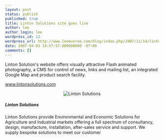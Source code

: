 ```yaml
---
layout: post
status: publish
published: true
title: Linton Solutions site goes live
author: lee
author_login: lee
wordpress_id: 12
wordpress_url: http://www.leemunroe.com/blog/index.php/2007/11/14/linton-solutions-site-goes-live/
date: 2007-04-03 14:57:57.000000000 -07:00
comments: []
---
```

Linton Solution's website offers visually attractive Flash animated photography, a CMS for control of news, links and mailing list, an integrated Google Map and product search facility.

<a href="http://www.lintonsolutions.com/">www.lintonsolutions.com</a>
<p class="blogimg" align="center"><img src="http://www.leemunroe.com/wp-content/uploads/2007/11/linton.gif" alt="Linton Solutions" /></p>

<h5>Linton Solutions</h5>
Linton Solutions provide Environmental and Economic Solutions for Agriculture and Industrial markets offering a full spectrum of consultancy, design, manufacture, installation, after-sales service and support. We supply bespoke solutions to meet our customer
